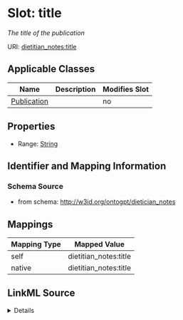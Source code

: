 

# Slot: title


_The title of the publication_



URI: [dietitian_notes:title](dietitian_notes:title)



<!-- no inheritance hierarchy -->





## Applicable Classes

| Name | Description | Modifies Slot |
| --- | --- | --- |
| [Publication](Publication.md) |  |  no  |







## Properties

* Range: [String](String.md)





## Identifier and Mapping Information







### Schema Source


* from schema: http://w3id.org/ontogpt/dietician_notes




## Mappings

| Mapping Type | Mapped Value |
| ---  | ---  |
| self | dietitian_notes:title |
| native | dietitian_notes:title |




## LinkML Source

<details>
```yaml
name: title
description: The title of the publication
from_schema: http://w3id.org/ontogpt/dietician_notes
rank: 1000
alias: title
owner: Publication
domain_of:
- Publication
range: string

```
</details>